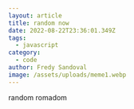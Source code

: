 ```yaml
---
layout: article
title: random now
date: 2022-08-22T23:36:01.349Z
tags:
  - javascript
category:
  - code
author: Fredy Sandoval
image: /assets/uploads/meme1.webp
---
```

random romadom